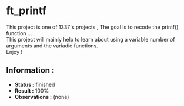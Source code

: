# ft_printf

This project is one of 1337's projects , The goal is to recode the printf() function ... <br />
This project will mainly help to learn about using a variable number of arguments and the variadic functions.<br />
Enjoy !<br />

## Information : 

- **Status :** finished 
- **Result :** 100%
- **Observations :** (none)

